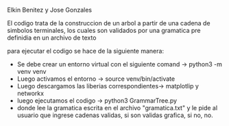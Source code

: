 Elkin Benitez y Jose Gonzales

El codigo trata de la construccion de un arbol a partir de una cadena de simbolos terminales, los cuales son validados por una gramatica pre definidia en un archivo de texto

para ejecutar el codigo se hace de la siguiente manera:

- Se debe crear un entorno virtual con el siguiente comand -> python3 -m venv venv
- Luego activamos el entorno -> source venv/bin/activate
- Luego descargamos las liberias correspondientes-> matplotlip y networkx
- luego ejecutamos el codigo -> python3 GrammarTree.py
- donde lee la gramatica escrita en el archivo "gramatica.txt" y le pide al usuario que ingrese cadenas validas, si son validas grafica, si no, no.
